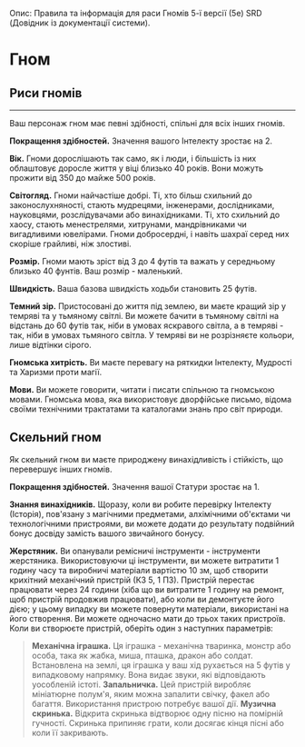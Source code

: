 Опис: Правила та інформація для раси Гномів 5-ї версії (5e) SRD (Довідник із документації системи).

# Гном
## Риси гномів
- - -
Ваш персонаж гном має певні здібності, спільні для всіх інших гномів.

**Покращення здібностей.** Значення вашого Інтелекту зростає на 2.

**Вік.** Гноми дорослішають так само, як і люди, і більшість із них облаштовує доросле життя у віці близько 40 років. Вони можуть прожити від 350 до майже 500 років.

**Світогляд.** Гноми найчастіше добрі. Ті, хто більш схильний до законослухняності, стають мудрецями, інженерами, дослідниками, науковцями, розслідувачами або винахідниками. Ті, хто схильний до хаосу, стають менестрелями, хитрунами, мандрівниками чи вигадливими ювелірами. Гноми добросердні, і навіть шахраї серед них скоріше грайливі, ніж злостиві.

**Розмір.** Гноми мають зріст від 3 до 4 футів та важать у середньому близько 40 фунтів. Ваш розмір - маленький.

**Швидкість.** Ваша базова швидкість ходьби становить 25 футів.

**Темний зір.** Пристосовані до життя під землею, ви маєте кращий зір у темряві та у тьмяному світлі. Ви можете бачити в тьмяному світлі на відстань до 60 футів так, ніби в умовах яскравого світла, а в темряві - так, ніби в умовах тьмяного світла. У темряві ви не розрізняєте кольори, лише відтінки сірого.

**Гномська хитрість.** Ви маєте перевагу на ряткидки Інтелекту, Мудрості та Харизми проти магії.

**Мови.** Ви можете говорити, читати і писати спільною та гномською мовами. Гномська мова, яка використовує дворфійське письмо, відома своїми технічними трактатами та каталогами знань про світ природи.

## Скельний гном
Як скельний гном ви маєте природжену винахідливість і стійкість, що перевершує інших гномів.

**Покращення здібностей.** Значення вашої Статури зростає на 1.

**Знання винахідників.** Щоразу, коли ви робите перевірку Інтелекту (Історія), пов'язану з магічними предметами, алхімічними об'єктами чи технологічними пристроями, ви можете додати до результату подвійний бонус досвіду замість вашого звичайного бонусу.

**Жерстяник.** Ви опанували ремісничі інструменти - інструменти жерстяника. Використовуючи ці інструменти, ви можете витратити 1 годину часу та виробничі матеріали вартістю 10 зм, щоб створити крихітний механічний пристрій (КЗ 5, 1 ПЗ). Пристрій перестає працювати через 24 години (хіба що ви витратите 1 годину на ремонт, щоб пристрій продовжив працювати), або коли ви демонтуєте його дією; у цьому випадку ви можете повернути матеріали, використані на його створення. Ви можете одночасно мати до трьох таких пристроїв. Коли ви створюєте пристрій, оберіть один з наступних параметрів:
> **Механічна іграшка.** Ця іграшка - механічна тваринка, монстр або особа, така як жабка, миша, пташка, дракон або солдат. Встановлена на землі, ця іграшка у ваш хід рухається на 5 футів у випадковому напрямку. Вона видає звуки, які відповідають уособленій істоті.
> **Запальничка.** Цей пристрій виробляє мініатюрне полум'я, яким можна запалити свічку, факел або багаття. Використання пристрою потребує вашої дії.
> **Музична скринька.** Відкрита скринька відтворює одну пісню на помірній гучності. Скринька припиняє грати, коли досягає кінця пісні або коли її закривають.
